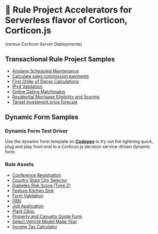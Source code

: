 # :rocket: Rule Project Accelerators for Serverless flavor of Corticon, Corticon.js 
_(versus Corticon Server Deployments)_

## Transactional Rule Project Samples
- [Airplane Scheduled Maintenance](<Transactional-Rule-Project-Samples/Airplane maintenance/README.md>)
- [Calculate sales commission payments](<Commission Calculations/README.md>)
- [First Order of Decay Calculations](<Hazardous Gas First Order Decay/README.md>)
- [IPv4 Validation](<IPv4 Validation/README.md>)
- [Online Dating Matchmaker](Matchmaking/README.md)
- [Residential Mortgage Eligibility and Scoring](Transactional-Rule-Project-Samples/Mortgage/README.md)
- [Target investment price forecast](<Transactional-Rule-Project-Samples/Target investment price forecast/README.md>)

## Dynamic Form Samples

### Dynamic Form Test Driver

Use the dynamic form template on [**Codepen**](https://codepen.io/SethMeldon/pen/wvOGvra) to try out the lightning quick, plug and play front end to a Corticon.js decision service-driven dynamic form.

### Rule Assets 
- [Conference Registration](Dynamic-Form-Samples/Conference-Registration)
- [Country State City Selector](Dynamic-Form-Samples/Country-State-City-Selector)
- [Diabetes Risk Score (Type 2)](Dynamic-Form-Samples/Diabetes-Risk-Score-(Type-2))
- [Feature Kitchen Sink](<Dynamic-Form-Samples/Feature Kitchen Sink>)
- [Form Validation](<Dynamic-Form-Samples/Form Validation>)
- [I18N](Dynamic-Form-Samples/I18N)
- [Job Application](Dynamic-Form-Samples/JobApplication)
- [Plant Clinic](Dynamic-Form-Samples/Plant-Clinic)
- [Property and Casualty Quote Form](<Dynamic-Form-Samples/Property and Casualty Quote Form>)
- [Select Vehicle Model Make Year](Dynamic-Form-Samples/Select-Vehicle-Model-Make-Year)
- [Income Tax Calculator](Dynamic-Form-Samples/US-2021-Income-Tax-Calculator)

